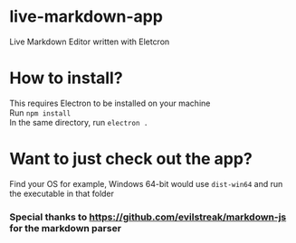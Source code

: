 # live-markdown-app
Live Markdown Editor written with Eletcron


# How to install?
This requires Electron to be installed on your machine  
Run `npm install`  
In the same directory, run `electron .`  

# Want to just check out the app?
Find your OS for example, Windows 64-bit would use `dist-win64` and run the executable in that folder

### Special thanks to https://github.com/evilstreak/markdown-js for the markdown parser
